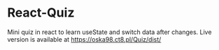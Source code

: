 # React-Quiz
Mini quiz in react to learn useState and switch data after changes. Live version is available at <a href="https://oska98.ct8.pl/Quiz/dist/">https://oska98.ct8.pl/Quiz/dist/</a>
